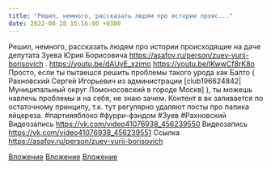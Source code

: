 ```yaml
---
title: "Решил, немного, рассказать людям про истории проис..."
date: 2022-08-28 15:16:00 +0300
---
```


Решил, немного, рассказать людям про истории происходящие на даче депутата Зуева Юрия Борисовича https://asafov.ru/person/zuev-yurij-borisovich .
https://youtu.be/dAUvE_xzimo https://youtu.be/lKwwCf8rK8o
Просто, если ты пытаешся решить проблемы такого урода как Балто ( Рахновский Сергей Игорьевич из администрации [club196624842|Муниципальный округ Ломоносовский в городе Москв] ), ты можешь навлечь проблемы и на себя, не знаю зачем.
Контент в вк заливается по остаточному принципу, т.к. тут регулярно удаляют посты про папика яйцереза.
#партияяблоко #фурри-фэндом #Зуев #Рахновский
Видеозапись
https://vk.com/video41076938_456239550
Видеозапись
https://vk.com/video41076938_456239551
Ссылка
https://asafov.ru/person/zuev-yurij-borisovich

[Вложение](https://vk.com/video41076938_456239550)
[Вложение](https://vk.com/video41076938_456239551)
[Вложение](https://asafov.ru/person/zuev-yurij-borisovich)
